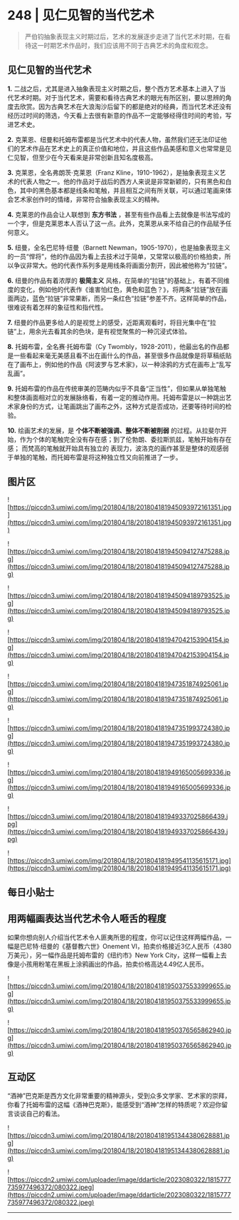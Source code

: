 # 248 | 见仁见智的当代艺术

> 严伯钧抽象表现主义时期过后，艺术的发展逐步走进了当代艺术时期，在看待这一时期艺术作品时，我们应该用不同于古典艺术的角度和观念。

## 见仁见智的当代艺术

 **1.** 二战之后，尤其是进入抽象表现主义时期之后，整个西方艺术基本上进入了当代艺术时期。对于当代艺术，需要和看待古典艺术的眼光有所区别，要以思辨的角度去欣赏。因为古典艺术在大浪淘沙后留下的都是绝对的经典，而当代艺术还没有经历过时间的筛选，今天看上去很有新意的作品不一定能够经得住时间的考验，写进艺术史。

 **2.** 克莱恩、纽曼和托姆布雷都是当代艺术中的代表人物，虽然我们还无法印证他们的艺术作品在艺术史上的真正价值和地位，并且这些作品美感和意义也常常是见仁见智，但至少在今天看来是非常创新且知名度极高。

 **3.** 克莱恩，全名弗朗茨·克莱恩（Franz Kline，1910-1962），是抽象表现主义艺术的代表人物之一。他的作品对于战后的西方人来说是非常新颖的，只有黑色和白色，其中的黑色基本都是线条和笔触，并且相互之间有所关联，可以通过笔画来体会艺术家创作时的情绪，非常符合抽象表现主义的精神。

 **4.** 克莱恩的作品会让人联想到 **东方书法** ，甚至有些作品看上去就像是书法写成的一个字，但是克莱恩本人否认了这一点。此外，克莱恩从来不给自己的作品赋予任何意义。

 **5.** 纽曼，全名巴尼特·纽曼（Barnett Newman，1905-1970），也是抽象表现主义的一员“悍将”，他的作品因为看上去技术过于简单，又常常以极高的价格拍卖，所以争议非常大。他的代表作系列多是用线条将画面分割开，因此被他称为“拉链”。

 **6.** 纽曼的作品有着浓厚的 **极简主义** 风格，在简单的“拉链”的基础上，有着不同维度的变化，例如他的代表作《谁害怕红色，黄色和蓝色？》，将两条“拉链”放在画面两边，蓝色“拉链”非常果断，而另一条红色“拉链”参差不齐。这样简单的作品，很难说有着怎样的象征性和指代性。

 **7.** 纽曼的作品更多给人的是视觉上的感受，近距离观看时，将目光集中在“拉链”上，用余光去看其余的色块，是有视觉聚焦的一种沉浸式体验。

 **8.** 托姆布雷，全名赛·托姆布雷（Cy Twombly，1928-2011），他最出名的作品都是一些看起来毫无美感且看不出在画什么的作品，甚至很多作品就像是将草稿纸贴在了画布上，例如他的作品《阿波罗与艺术家》，以一种涂鸦的方式在画布上“乱写乱画”。

 **9.** 托姆布雷的作品在传统审美的范畴内似乎不具备“正当性”，但如果从单独笔触和整体画面相对立的发展脉络看，有着一定的推动作用。托姆布雷是以一种跳出艺术家身份的方式，让笔画跳出了画布之外，这种方式是否成功，还要等待时间的检验。

 **10.** 绘画艺术的发展，是 **个体不断被强调、整体不断被削弱** 的过程。从拉斐尔开始，作为个体的笔触完全没有存在感；到了伦勃朗、委拉斯凯兹，笔触开始有存在感； 而梵高的笔触就开始具有独立的 表现力，波洛克的画作甚至是整体的观感弱于单独的笔触，而托姆布雷是将这种独立性又向前推进了一步。 

## 图片区

![https://piccdn3.umiwi.com/img/201804/18/201804181945093972161351.jpg](https://piccdn3.umiwi.com/img/201804/18/201804181945093972161351.jpg)

![https://piccdn3.umiwi.com/img/201804/18/201804181945094127475288.jpg](https://piccdn3.umiwi.com/img/201804/18/201804181945094127475288.jpg)

![https://piccdn3.umiwi.com/img/201804/18/201804181945094189793525.jpg](https://piccdn3.umiwi.com/img/201804/18/201804181945094189793525.jpg)

![https://piccdn3.umiwi.com/img/201804/18/201804181947042153904154.jpg](https://piccdn3.umiwi.com/img/201804/18/201804181947042153904154.jpg)

![https://piccdn3.umiwi.com/img/201804/18/201804181947351874925061.jpg](https://piccdn3.umiwi.com/img/201804/18/201804181947351874925061.jpg)

![https://piccdn3.umiwi.com/img/201804/18/201804181947351993724380.jpg](https://piccdn3.umiwi.com/img/201804/18/201804181947351993724380.jpg)

![https://piccdn3.umiwi.com/img/201804/18/201804181949165005699336.jpg](https://piccdn3.umiwi.com/img/201804/18/201804181949165005699336.jpg)

![https://piccdn3.umiwi.com/img/201804/18/201804181949337025866439.jpg](https://piccdn3.umiwi.com/img/201804/18/201804181949337025866439.jpg)

![https://piccdn3.umiwi.com/img/201804/18/201804181949541135615171.jpg](https://piccdn3.umiwi.com/img/201804/18/201804181949541135615171.jpg)

## 每日小贴士

## 用两幅画表达当代艺术令人咂舌的程度

如果你想向别人介绍当代艺术令人匪夷所思的程度，你可以记住这样两幅作品，一幅是巴尼特·纽曼的《基督教六世》Onement VI，拍卖价格接近3亿人民币（4380万美元），另一幅作品是托姆布雷的《纽约市》New York City，这样一幅看上去像是小孩用粉笔在黑板上涂鸦画出的作品，拍卖价格高达4.49亿人民币。

![https://piccdn3.umiwi.com/img/201804/18/201804181950375533999655.jpg](https://piccdn3.umiwi.com/img/201804/18/201804181950375533999655.jpg)

![https://piccdn3.umiwi.com/img/201804/18/201804181950376565862940.jpg](https://piccdn3.umiwi.com/img/201804/18/201804181950376565862940.jpg)

## 互动区

“酒神”巴克斯是西方文化非常重要的精神源头，受到众多文学家、艺术家的崇拜，你看了托姆布雷的这幅《酒神巴克斯》，能感受到“酒神”怎样的特质呢？欢迎你留言谈谈自己的看法。

![https://piccdn3.umiwi.com/img/201804/18/201804181951344380628881.jpg](https://piccdn3.umiwi.com/img/201804/18/201804181951344380628881.jpg)

![https://piccdn2.umiwi.com/uploader/image/ddarticle/2023080322/1815777735977496372/080322.jpeg](https://piccdn2.umiwi.com/uploader/image/ddarticle/2023080322/1815777735977496372/080322.jpeg)

---
